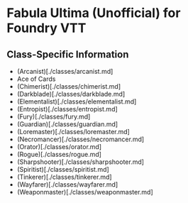 # Fabula Ultima (Unofficial) for Foundry VTT

## Class-Specific Information

-   (Arcanist)[./classes/arcanist.md]
-   Ace of Cards
-   (Chimerist)[./classes/chimerist.md]
-   (Darkblade)[./classes/darkblade.md]
-   (Elementalist)[./classes/elementalist.md]
-   (Entropist)[./classes/entropist.md]
-   (Fury)[./classes/fury.md]
-   (Guardian)[./classes/guardian.md]
-   (Loremaster)[./classes/loremaster.md]
-   (Necromancer)[./classes/necromancer.md]
-   (Orator)[./classes/orator.md]
-   (Rogue)[./classes/rogue.md]
-   (Sharpshooter)[./classes/sharpshooter.md]
-   (Spiritist)[./classes/spiritist.md]
-   (Tinkerer)[./classes/tinkerer.md]
-   (Wayfarer)[./classes/wayfarer.md]
-   (Weaponmaster)[./classes/weaponmaster.md]
